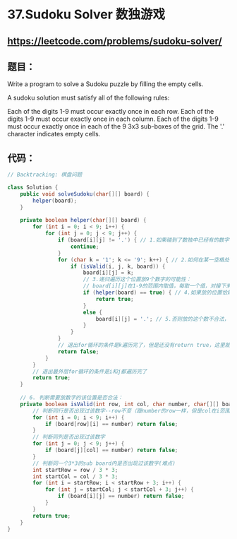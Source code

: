 37.Sudoku Solver 数独游戏
===

https://leetcode.com/problems/sudoku-solver/
---

题目：
----
Write a program to solve a Sudoku puzzle by filling the empty cells.

A sudoku solution must satisfy all of the following rules:

Each of the digits 1-9 must occur exactly once in each row.
Each of the digits 1-9 must occur exactly once in each column.
Each of the digits 1-9 must occur exactly once in each of the 9 3x3 sub-boxes of the grid.
The '.' character indicates empty cells.

代码：
----
````Java
// Backtracking: 棋盘问题

class Solution {
    public void solveSudoku(char[][] board) {
        helper(board);
    }
    
    private boolean helper(char[][] board) {
        for (int i = 0; i < 9; i++) {
            for (int j = 0; j < 9; j++) {
                if (board[i][j] != '.') { // 1.如果碰到了数独中已经有的数字，我们就跳过
                    continue;
                }
                for (char k = '1'; k <= '9'; k++) { // 2.如何在某一空格处填写1-9，可以for循环
                    if (isValid(i, j, k, board)) {
                        board[i][j] = k;
                        // 3.递归遍历这个位置放9个数字的可能性：
                        // board[i][j]在1-9的范围内取值，每取一个值，对接下来其他位置会产生影响，甚至需要回溯重新取值，也就是这个位置拥有好多条路径取值可能性，类似之前做的回溯法的组合问题，所以每个位置需要递归搜索（虽然上面判断已经合法，比如这个位置可以放1合法，放2也可能合法，所以拥有1-9个可能性，所以需要递归）
                        if (helper(board) == true) { // 4.如果放的位置恰好都合法，找到合适一组立刻返回（greedy）
                            return true; 
                        }
                        else {
                            board[i][j] = '.'; // 5.否则放的这个数不合法，需要回溯
                        }
                    }
                }
                // 退出for循环的条件是k遍历完了，但是还没有return true，这里就return false，即9个数遍历完了也不能放进空格；
                return false;
            }
        }
        // 退出最外层for循环的条件是i和j都遍历完了
        return true;
    }
    
    // 6. 判断需要放数字的该位置是否合法：
    private boolean isValid(int row, int col, char number, char[][] board) {
        // 判断同行是否出现过该数字--row不变（跟number的row一样，但是col在i范围中取）
        for (int i = 0; i < 9; i++) {
            if (board[row][i] == number) return false;
        }
        // 判断同列是否出现过该数字
        for (int j = 0; j < 9; j++) {
            if (board[j][col] == number) return false;
        }
        // 判断同一个3*3的sub board内是否出现过该数字(难点)
        int startRow = row / 3 * 3;
        int startCol = col / 3 * 3;
        for (int i = startRow; i < startRow + 3; i++) {
            for (int j = startCol; j < startCol + 3; j++) {
                if (board[i][j] == number) return false;
            }
        }
        return true;
    }
}
````

